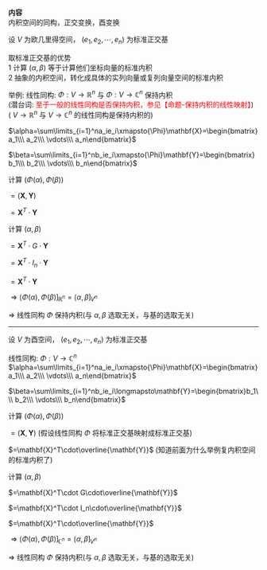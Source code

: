 **内容**  
内积空间的同构，正交变换，酉变换  
  
设 $V$ 为欧几里得空间， $(e_1,e_2,\cdots,e_n)$ 为标准正交基  
  
取标准正交基的优势  
1 计算 $(\alpha,\beta)$ 等于计算他们坐标向量的标准内积  
2 抽象的内积空间，转化成具体的实列向量或复列向量空间的标准内积  
  
举例: 线性同构:  $\Phi:V\longrightarrow\mathbb{R}^n$ 与 $\Phi:V\longrightarrow\mathbb{C}^n$ 保持内积  
(潜台词: <font color=red>至于一般的线性同构是否保持内积，参见【命题-保持内积的线性映射】</font>)  
( $V\longrightarrow\mathbb{R}^n$ 与 $V\longrightarrow\mathbb{C}^n$ 的线性同构是保持内积的)  
  
 $\alpha=\sum\limits_{i=1}^na_ie_i\xmapsto{\Phi}\mathbf{X}=\begin{bmatrix}a_1\\\ a_2\\\ \vdots\\\ a_n\end{bmatrix}$   
  
 $\beta=\sum\limits_{i=1}^nb_ie_i\xmapsto{\Phi}\mathbf{Y}=\begin{bmatrix}b_1\\\ b_2\\\ \vdots\\\ b_n\end{bmatrix}$   
  
计算 $(\Phi(\alpha),\Phi(\beta))$   
  
 $=(\mathbf{X},\mathbf{Y})$    
  
 $=\mathbf{X}^T\cdot\mathbf{Y}$   
  
计算 $(\alpha,\beta)$   
  
 $=\mathbf{X}^T\cdot G\cdot\mathbf{Y}$   
  
 $=\mathbf{X}^T\cdot I_n\cdot\mathbf{Y}$   
  
 $=\mathbf{X}^T\cdot\mathbf{Y}$   
  
 $\Rightarrow\lgroup\Phi(\alpha),\Phi(\beta)\rgroup_{\mathbb{R}^n}=\lgroup\alpha,\beta\rgroup_{V^n}$   
  
 $\Rightarrow$ 线性同构 $\Phi$ 保持内积(与 $\alpha,\beta$ 选取无关，与基的选取无关)  
  
---  
  
设 $V$ 为酉空间， $(e_1,e_2,\cdots,e_n)$ 为标准正交基  
  
线性同构:  $\Phi:V\longrightarrow\mathbb{C}^n$   
 $\alpha=\sum\limits_{i=1}^na_ie_i\xmapsto{\Phi}\mathbf{X}=\begin{bmatrix}a_1\\\ a_2\\\ \vdots\\\ a_n\end{bmatrix}$   
  
 $\beta=\sum\limits_{i=1}^nb_ie_i\longmapsto\mathbf{Y}=\begin{bmatrix}b_1\\\ b_2\\\ \vdots\\\ b_n\end{bmatrix}$   
  
计算 $(\Phi(\alpha),\Phi(\beta))$   
  
 $=(\mathbf{X},\mathbf{Y})$  (假设线性同构 $\Phi$ 将标准正交基映射成标准正交基)  
  
 $=\mathbf{X}^T\cdot\overline{\mathbf{Y}}$ (知道前面为什么举例复内积空间的标准内积了)  
  
计算 $(\alpha,\beta)$   
  
 $=\mathbf{X}^T\cdot G\cdot\overline{\mathbf{Y}}$   
  
 $=\mathbf{X}^T\cdot I_n\cdot\overline{\mathbf{Y}}$   
  
 $=\mathbf{X}^T\cdot\overline{\mathbf{Y}}$   
  
 $\Rightarrow\lgroup\Phi(\alpha),\Phi(\beta)\rgroup_{\mathbb{C}^n}=\lgroup\alpha,\beta\rgroup_{V^n}$   
  
 $\Rightarrow$ 线性同构 $\Phi$ 保持内积(与 $\alpha,\beta$ 选取无关，与基的选取无关)  

